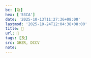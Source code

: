```yaml
---
bc: [及]
hex: ['53CA']
date: '2025-10-13T11:27:36+08:00'
lastmod: '2025-10-24T12:04:38+08:00'
title: 󰘪
url: 󰘪
tags: [及]
src: GHZR, DCCV
note:
---
```

